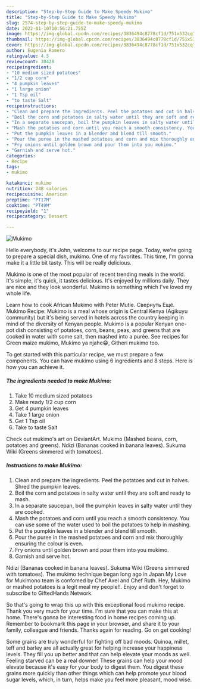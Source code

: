 ```yaml
---
description: "Step-by-Step Guide to Make Speedy Mukimo"
title: "Step-by-Step Guide to Make Speedy Mukimo"
slug: 2574-step-by-step-guide-to-make-speedy-mukimo
date: 2022-01-10T10:56:21.755Z
image: https://img-global.cpcdn.com/recipes/3836494c8778cf1d/751x532cq70/mukimo-recipe-main-photo.jpg
thumbnail: https://img-global.cpcdn.com/recipes/3836494c8778cf1d/751x532cq70/mukimo-recipe-main-photo.jpg
cover: https://img-global.cpcdn.com/recipes/3836494c8778cf1d/751x532cq70/mukimo-recipe-main-photo.jpg
author: Eugenia Romero
ratingvalue: 4.5
reviewcount: 30428
recipeingredient:
- "10 medium sized potatoes"
- "1/2 cup corn"
- "4 pumpkin leaves"
- "1 large onion"
- "1 Tsp oil"
- "to taste Salt"
recipeinstructions:
- "Clean and prepare the ingredients. Peel the potatoes and cut in halves. Shred the pumpkin leaves."
- "Boil the corn and potatoes in salty water until they are soft and ready to mash."
- "In a separate saucepan, boil the pumpkin leaves in salty water until they are cooked."
- "Mash the potatoes and corn until you reach a smooth consistency. You can use some of the water used to boil the potatoes to help in mashing."
- "Put the pumpkin leaves in a blender and blend till smooth."
- "Pour the puree in the mashed potatoes and corn and mix thoroughly ensuring the colour is even."
- "Fry onions until golden brown and pour them into you mukimo."
- "Garnish and serve hot."
categories:
- Recipe
tags:
- mukimo

katakunci: mukimo 
nutrition: 248 calories
recipecuisine: American
preptime: "PT17M"
cooktime: "PT49M"
recipeyield: "1"
recipecategory: Dessert

---
```



![Mukimo](https://img-global.cpcdn.com/recipes/3836494c8778cf1d/751x532cq70/mukimo-recipe-main-photo.jpg)

Hello everybody, it's John, welcome to our recipe page. Today, we're going to prepare a special dish, mukimo. One of my favorites. This time, I'm gonna make it a little bit tasty. This will be really delicious.

Mukimo is one of the most popular of recent trending meals in the world. It's simple, it's quick, it tastes delicious. It's enjoyed by millions daily. They are nice and they look wonderful. Mukimo is something which I've loved my whole life.

Learn how to cook African Mukimo with Peter Mutie. Свернуть Ещё. Mukimo Recipe: Mukimo is a meal whose origin is Central Kenya (Agikuyu community) but it&#39;s being served in hotels across the country keeping in mind of the diversity of Kenyan people. Mukimo is a popular Kenyan one-pot dish consisting of potatoes, corn, beans, peas, and greens that are cooked in water with some salt, then mashed into a purée. See recipes for Green maize mukimo, Mukimo ya njahe😁, Githeri mukimo too.


To get started with this particular recipe, we must prepare a few components. You can have mukimo using 6 ingredients and 8 steps. Here is how you can achieve it.

<!--inarticleads1-->

##### The ingredients needed to make Mukimo:

1. Take 10 medium sized potatoes
1. Make ready 1/2 cup corn
1. Get 4 pumpkin leaves
1. Take 1 large onion
1. Get 1 Tsp oil
1. Take to taste Salt


Check out mukimo&#39;s art on DeviantArt. Mukimo (Mashed beans, corn, potatoes and greens). Ndizi (Bananas cooked in banana leaves). Sukuma Wiki (Greens simmered with tomatoes). 

<!--inarticleads2-->

##### Instructions to make Mukimo:

1. Clean and prepare the ingredients. Peel the potatoes and cut in halves. Shred the pumpkin leaves.
1. Boil the corn and potatoes in salty water until they are soft and ready to mash.
1. In a separate saucepan, boil the pumpkin leaves in salty water until they are cooked.
1. Mash the potatoes and corn until you reach a smooth consistency. You can use some of the water used to boil the potatoes to help in mashing.
1. Put the pumpkin leaves in a blender and blend till smooth.
1. Pour the puree in the mashed potatoes and corn and mix thoroughly ensuring the colour is even.
1. Fry onions until golden brown and pour them into you mukimo.
1. Garnish and serve hot.


Ndizi (Bananas cooked in banana leaves). Sukuma Wiki (Greens simmered with tomatoes). The mukimo technique began long ago in Japan My Love for Mukimono team is confomed by Chef Axel and Chef Ruth. Hey, Mukimo or mashed potatoes is a legit meal my people!!. Enjoy and don&#39;t forget to subscribe to GiftedHands Network. 

So that's going to wrap this up with this exceptional food mukimo recipe. Thank you very much for your time. I'm sure that you can make this at home. There's gonna be interesting food in home recipes coming up. Remember to bookmark this page in your browser, and share it to your family, colleague and friends. Thanks again for reading. Go on get cooking!

Some grains are truly wonderful for fighting off bad moods. Quinoa, millet, teff and barley are all actually great for helping increase your happiness levels. They fill you up better and that can help elevate your moods as well. Feeling starved can be a real downer! These grains can help your mood elevate because it's easy for your body to digest them. You digest these grains more quickly than other things which can help promote your blood sugar levels, which, in turn, helps make you feel more pleasant, mood wise.
